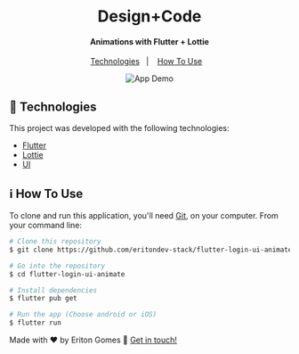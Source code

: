 <h1 align="center">
    Design+Code
</h1>

<h4 align="center">
  Animations with Flutter + Lottie
</h4>


<p align="center">
  <a href="#r">Technologies</a>&nbsp;&nbsp;&nbsp;|&nbsp;&nbsp;&nbsp;
  <a href="#">How To Use</a>&nbsp;&nbsp;&nbsp;
</p>

<p align="center">
  <img alt="App Demo" src="./login-flutter.gif">
</p>

## :rocket: Technologies

This project was developed with the following technologies:

-  [Flutter](https://flutter.dev/)
-  [Lottie](https://pub.dev/packages/lottie)
-  [UI](https://www.uplabs.com/posts/best-mobile-app-login-sign-up-concept)


## :information_source: How To Use

To clone and run this application, you'll need [Git](https://git-scm.com), on your computer. From your command line:

```bash
# Clone this repository
$ git clone https://github.com/eritondev-stack/flutter-login-ui-animate.git

# Go into the repository
$ cd flutter-login-ui-animate

# Install dependencies
$ flutter pub get

# Run the app (Choose android or iOS)
$ flutter run
```

Made with ♥ by Eriton Gomes :wave: [Get in touch!](https://www.linkedin.com/in/eriton-gomes-323713ba/)

[nodejs]: https://nodejs.org/
[yarn]: https://yarnpkg.com/
[vc]: https://code.visualstudio.com/
[vceditconfig]: https://marketplace.visualstudio.com/items?itemName=EditorConfig.EditorConfig
[vceslint]: https://marketplace.visualstudio.com/items?itemName=dbaeumer.vscode-eslint

